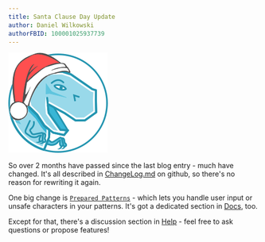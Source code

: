 ```yaml
---
title: Santa Clause Day Update
author: Daniel Wilkowski
authorFBID: 100001025937739
---
```


<img src="/img/t.regx.santa.png" className="blog-img t-regx-santa" alt=""/>

So over 2 months have passed since the last blog entry - much have changed. It's all described in
[ChangeLog.md](https://github.com/T-Regx/T-Regx/blob/master/ChangeLog.md) on github, so there's no reason for rewriting
it again.

One big change is [`Prepared Patterns`](/docs/prepared-patterns) - which lets you handle user input or unsafe characters
in your patterns. It's got a dedicated section in [Docs](/docs/handling-user-input), too.

Except for that, there's a discussion section in [Help](/help) - feel free to ask questions or propose features!

